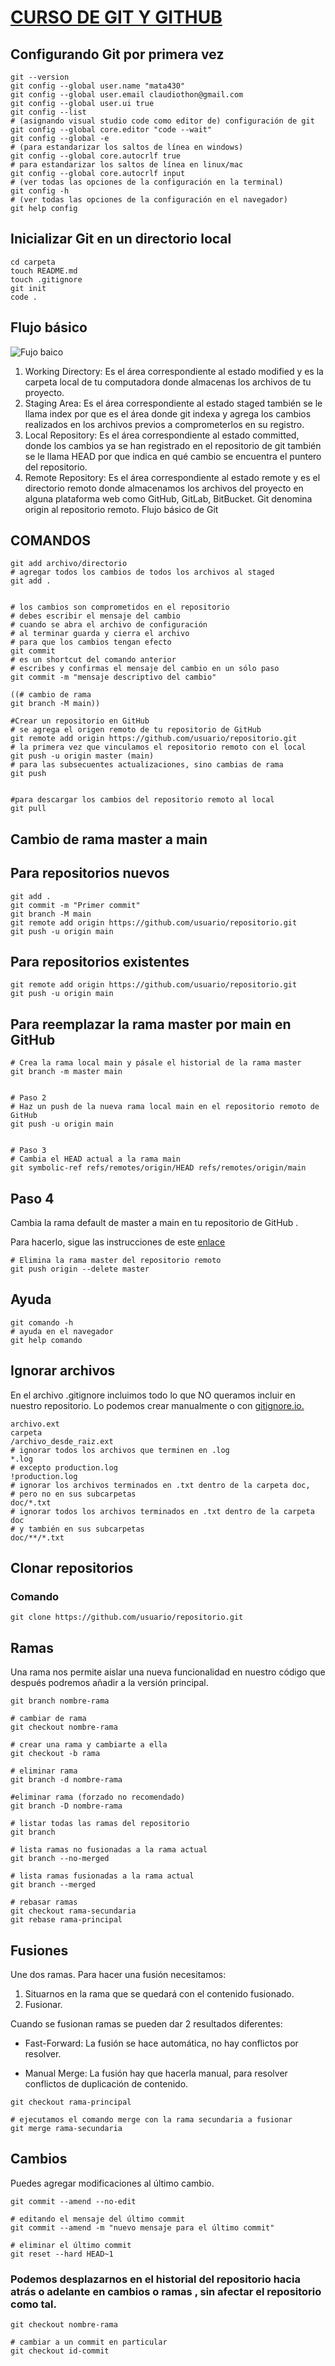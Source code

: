 # <ins> <p>CURSO DE GIT Y GITHUB</p></ins>

## Configurando Git por primera vez

```
git --version
git config --global user.name "mata430"
git config --global user.email claudiothon@gmail.com
git config --global user.ui true
git config --list
# (asignando visual studio code como editor de) configuración de git
git config --global core.editor "code --wait"
git config --global -e
# (para estandarizar los saltos de línea en windows)
git config --global core.autocrlf true
# para estandarizar los saltos de línea en linux/mac
git config --global core.autocrlf input
# (ver todas las opciones de la configuración en la terminal)
git config -h
# (ver todas las opciones de la configuración en el navegador)
git help config
```

## Inicializar Git en un directorio local


```mkdir carpeta
cd carpeta
touch README.md
touch .gitignore
git init
code .
```

## Flujo básico

![Fujo baico](https://jonmircha.com/img/blog/git-flow.png)

1. Working Directory: Es el área correspondiente al estado modified y es la carpeta local de tu computadora donde almacenas los archivos de tu proyecto.
2. Staging Area: Es el área correspondiente al estado staged también se le llama index por que es el área donde git indexa y agrega los cambios realizados en los archivos previos a comprometerlos en su registro.
3. Local Repository: Es el área correspondiente al estado committed, donde los cambios ya se han registrado en el repositorio de git también se le llama HEAD por que indica en qué cambio se encuentra el puntero del repositorio.
4. Remote Repository: Es el área correspondiente al estado remote y es el directorio remoto donde almacenamos los archivos del proyecto en alguna plataforma web como GitHub, GitLab, BitBucket. Git denomina origin al repositorio remoto.
Flujo básico de Git

## COMANDOS

```# agregar los cambios de un archivo al staged
git add archivo/directorio
# agregar todos los cambios de todos los archivos al staged
git add .


# los cambios son comprometidos en el repositorio
# debes escribir el mensaje del cambio
# cuando se abra el archivo de configuración
# al terminar guarda y cierra el archivo
# para que los cambios tengan efecto
git commit
# es un shortcut del comando anterior
# escribes y confirmas el mensaje del cambio en un sólo paso
git commit -m "mensaje descriptivo del cambio"

((# cambio de rama
git branch -M main))

#Crear un repositorio en GitHub
# se agrega el origen remoto de tu repositorio de GitHub
git remote add origin https://github.com/usuario/repositorio.git
# la primera vez que vinculamos el repositorio remoto con el local
git push -u origin master (main)
# para las subsecuentes actualizaciones, sino cambias de rama
git push


#para descargar los cambios del repositorio remoto al local
git pull
```

## Cambio de rama master a main

## Para repositorios nuevos

```git init
git add .
git commit -m "Primer commit"
git branch -M main
git remote add origin https://github.com/usuario/repositorio.git
git push -u origin main
```

## Para repositorios existentes

```git branch -M main
git remote add origin https://github.com/usuario/repositorio.git
git push -u origin main
```

## Para reemplazar la rama master por main en GitHub

```# Paso 1
# Crea la rama local main y pásale el historial de la rama master
git branch -m master main


# Paso 2
# Haz un push de la nueva rama local main en el repositorio remoto de GitHub
git push -u origin main


# Paso 3
# Cambia el HEAD actual a la rama main
git symbolic-ref refs/remotes/origin/HEAD refs/remotes/origin/main
```

## Paso 4

Cambia la rama default de master a main en tu repositorio de GitHub .

Para hacerlo, sigue las instrucciones de este [enlace](https://docs.github.com/en/repositories/configuring-branches-and-merges-in-your-repository/managing-branches-in-your-repository/changing-the-default-branch)

```# Paso 5
# Elimina la rama master del repositorio remoto
git push origin --delete master
```

## Ayuda

```# ayuda en la terminal
git comando -h
# ayuda en el navegador
git help comando
```

## Ignorar archivos

En el archivo .gitignore incluimos todo lo que NO queramos incluir en nuestro repositorio. Lo podemos crear manualmente o con [gitignore.io.](https://www.toptal.com/developers/gitignore)

```# esto es un comentario
archivo.ext
carpeta
/archivo_desde_raiz.ext
# ignorar todos los archivos que terminen en .log
*.log
# excepto production.log
!production.log
# ignorar los archivos terminados en .txt dentro de la carpeta doc,
# pero no en sus subcarpetas
doc/*.txt
# ignorar todos los archivos terminados en .txt dentro de la carpeta doc
# y también en sus subcarpetas
doc/**/*.txt
```

## Clonar repositorios

### Comando  

```
git clone https://github.com/usuario/repositorio.git
```

## Ramas

Una rama nos permite aislar una nueva funcionalidad en nuestro código que después podremos añadir a la versión principal.

```# crear rama
git branch nombre-rama

# cambiar de rama
git checkout nombre-rama

# crear una rama y cambiarte a ella
git checkout -b rama

# eliminar rama
git branch -d nombre-rama

#eliminar rama (forzado no recomendado)
git branch -D nombre-rama

# listar todas las ramas del repositorio
git branch

# lista ramas no fusionadas a la rama actual
git branch --no-merged

# lista ramas fusionadas a la rama actual
git branch --merged

# rebasar ramas
git checkout rama-secundaria
git rebase rama-principal
```

## Fusiones

Une dos ramas. Para hacer una fusión necesitamos:

  1. Situarnos en la rama que se quedará con el contenido fusionado.
  2. Fusionar.

Cuando se fusionan ramas se pueden dar 2 resultados diferentes:

  * Fast-Forward: La fusión se hace automática, no hay conflictos por resolver.

  * Manual Merge: La fusión hay que hacerla manual, para resolver conflictos de duplicación de contenido.

```# nos cambiamos a la rama principal que quedará de la fusión
git checkout rama-principal

# ejecutamos el comando merge con la rama secundaria a fusionar
git merge rama-secundaria
```

## Cambios

Puedes agregar modificaciones al último cambio.

```# sin editar el mensaje del último commit
git commit --amend --no-edit

# editando el mensaje del último commit
git commit --amend -m "nuevo mensaje para el último commit"

# eliminar el último commit
git reset --hard HEAD~1
```

### Podemos desplazarnos en el historial del repositorio hacia atrás o adelante en cambios o ramas , sin afectar el repositorio como tal.

```# cambiar a una rama
git checkout nombre-rama

# cambiar a un commit en particular
git checkout id-commit
```

